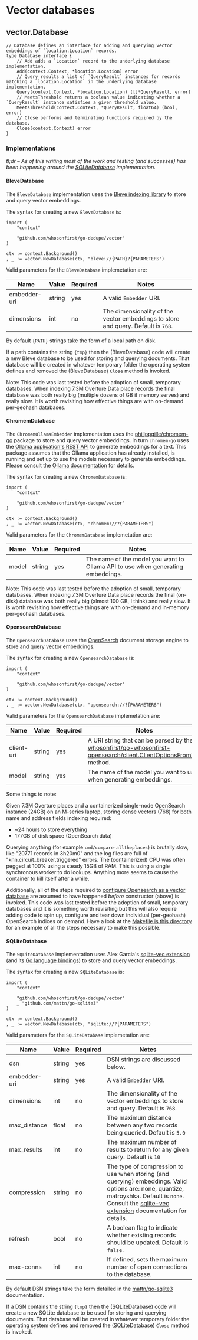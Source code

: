 # Vector databases

## vector.Database

```
// Database defines an interface for adding and querying vector embeddings of `location.Location` records.
type Database interface {
	// Add adds a `Location` record to the underlying database implementation.	
	Add(context.Context, *location.Location) error
	// Query results a list of `QueryResult` instances for records matching a `location.Location` in the underlying database implementation.
	Query(context.Context, *location.Location) ([]*QueryResult, error)
	// MeetsThreshold returns a boolean value indicating whether a `QueryResult` instance satisfies a given threshold value.
	MeetsThreshold(context.Context, *QueryResult, float64) (bool, error)
	// Close performs and terminating functions required by the database.		
	Close(context.Context) error
}
```

### Implementations

_tl;dr – As of this writing most of the work and testing (and successes) has been happening around the [SQLiteDatabase](#sqlitedatabase) implementation._

#### BleveDatabase

The `BleveDatabase` implementation uses the [Bleve indexing library](https://github.com/blevesearch/bleve) to store and query vector embeddings.

The syntax for creating a new `BleveDatabase` is:

```
import (
	"context"
	
	"github.com/whosonfirst/go-dedupe/vector"
)

ctx := context.Background()
, _ := vector.NewDatabase(ctx, "bleve://{PATH}?{PARAMETERS")
```

Valid parameters for the `BleveDatabase` implemetation are:

| Name | Value | Required | Notes |
| --- | --- | --- | --- |
| embedder-uri | string | yes | A valid `Embedder` URI. |
| dimensions | int | no | The dimensionality of the vector embeddings to store and query. Default is `768`. |

By default `{PATH}` strings take the form of a local path on disk.

If a path contains the string `{tmp}` then the (BleveDatabase) code will create a new Bleve database to be used for storing and querying documents. That database will be created in whatever temporary folder the operating system defines and removed the (BleveDatabase) `Close` method is invoked.

Note: This code was last tested before the adoption of small, temporary databases. When indexing 7.3M Overture Data place records the final database was both really big (multiple dozens of GB if memory serves) and really slow. It is worth revisiting how effective things are with on-demand per-geohash databases.

#### ChromemDatabase

The `ChromemOllamaEmbedder` implementation uses the [philippgille/chromem-go](https://github.com/philippgille/chromem-go) package to store and query vector embeddings. In turn `chromem-go` uses the [Ollama application's REST API](https://github.com/ollama/ollama?tab=readme-ov-file#rest-api) to generate embeddings for a text. This package assumes that the Ollama application has already installed, is running and set up to use the models necessary to generate embeddings. Please consult the [Ollama documentation](https://github.com/ollama/ollama) for details.

The syntax for creating a new `ChromemDatabase` is:

```
import (
	"context"
	
	"github.com/whosonfirst/go-dedupe/vector"
)

ctx := context.Background()
, _ := vector.NewDatabase(ctx, "chromem://?{PARAMETERS")
```

Valid parameters for the `ChromemDatabase` implemetation are:

| Name | Value | Required | Notes |
| --- | --- | --- | --- |
| model | string| yes | The name of the model you want to Ollama API to use when generating embeddings. |

Note: This code was last tested before the adoption of small, temporary databases. When indexing 7.3M Overture Data place records the final (on-disk) database was both really big (almost 100 GB, I think) and really slow. It is worth revisiting how effective things are with on-demand and in-memory per-geohash databases.

#### OpensearchDatabase

The `OpensearchDatabase` uses the [OpenSearch]() document storage engine to store and query vector embeddings.

The syntax for creating a new `OpensearchDatabase` is:

```
import (
	"context"
	
	"github.com/whosonfirst/go-dedupe/vector"
)

ctx := context.Background()
, _ := vector.NewDatabase(ctx, "opensearch://?{PARAMETERS")
```

Valid parameters for the `OpensearchDatabase` implemetation are:

| Name | Value | Required | Notes |
| --- | --- | --- | --- |
| client-uri | string | yes | A URI string that can be parsed by the [whosonfirst/go-whosonfirst-opensearch/client.ClientOptionsFromURI](https://github.com/whosonfirst/go-whosonfirst-opensearch/blob/main/client/client.go#L40C6-L40C26) method. |
| model | string| yes | The name of the model you want to use when generating embeddings. |

Some things to note:

Given 7.3M Overture places and a containerized single-node OpenSearch instance (24GB) on an M-series laptop, storing dense vectors (768) for both name and address fields indexing required:

* ~24 hours to store everything
* 177GB of disk space (OpenSearch data)

Querying anything (for example `cmd/compare-alltheplaces`) is brutally slow, like "20771 records in 3h20m0" and the log files are full of "knn.circuit_breaker.triggered" errors. The (containerized) CPU was often pegged at 100% using a steady 15GB of RAM. This is using a single synchronous worker to do lookups. Anything more seems to cause the container to kill itself after a while.

Additionally, all of the steps required to [configure Opensearch as a vector database](https://opensearch.org/docs/latest/search-plugins/semantic-search/) are assumed to have happened _before_ constructor (above) is invoked. This code was last tested before the adoption of small, temporary databases and it is something worth revisiting but this will also require adding code to spin up, configure and tear down individual (per-geohash) OpenSearch indices on demand. Have a look at the [Makefile is this directory](Makefile) for an example of all the steps necessary to make this possible.

#### SQLiteDatabase

The `SQLiteDatabase` implementation uses Alex Garcia's [sqlite-vec extension](https://alexgarcia.xyz/blog/2024/sqlite-vec-stable-release/index.html) (and its [Go language bindings](https://alexgarcia.xyz/sqlite-vec/go.html)) to store and query vector embeddings.

The syntax for creating a new `SQLiteDatabase` is:

```
import (
	"context"
	
	"github.com/whosonfirst/go-dedupe/vector"
	_ "github.com/mattn/go-sqlite3"
)

ctx := context.Background()
, _ := vector.NewDatabase(ctx, "sqlite://?{PARAMETERS")
```

Valid parameters for the `SQLiteDatabase` implemetation are:

| Name | Value | Required | Notes |
| --- | --- | --- | --- |
| dsn| string | yes | DSN strings are discussed below. |
| embedder-uri | string | yes | A valid `Embedder` URI. |
| dimensions | int | no | The dimensionality of the vector embeddings to store and query. Default is `768`. |
| max_distance | float | no | The maximum distance between any two records being queried. Default is `5.0` |
| max_results | int | no | The maximum number of results to return for any given query. Default is `10` |
| compression | string | no | The type of compression to use when storing (and querying) embeddings. Valid options are: none, quantize, matroyshka. Default is `none`. Consult the [sqlite-vec extension](https://alexgarcia.xyz/blog/2024/sqlite-vec-stable-release/index.html) documentation for details. |
| refresh | bool | no | A boolean flag to indicate whether existing records should be updated. Default is `false`. |
| max-conns | int | no | If defined, sets the maximum number of open connections to the database. |

By default DSN strings take the form detailed in the [mattn/go-sqlite3](https://github.com/mattn/go-sqlite3) documentation.

If a DSN contains the string `{tmp}` then the (SQLiteDatabase) code will create a new SQLite database to be used for storing and querying documents. That database will be created in whatever temporary folder the operating system defines and removed the (SQLiteDatabase) `Close` method is invoked.
